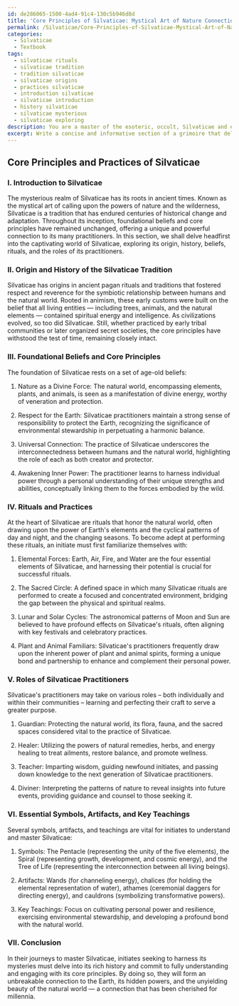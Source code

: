 ```yaml
---
id: de286065-1500-4ad4-91c4-130c5b946d8d
title: 'Core Principles of Silvaticae: Mystical Art of Nature Connection'
permalink: /Silvaticae/Core-Principles-of-Silvaticae-Mystical-Art-of-Nature-Connection/
categories:
  - Silvaticae
  - Textbook
tags:
  - silvaticae rituals
  - silvaticae tradition
  - tradition silvaticae
  - silvaticae origins
  - practices silvaticae
  - introduction silvaticae
  - silvaticae introduction
  - history silvaticae
  - silvaticae mysterious
  - silvaticae exploring
description: You are a master of the esoteric, occult, Silvaticae and education, you have written many textbooks on the subject in ways that provide students with rich and deep understanding of the subject. You are being asked to write textbook-like sections on a topic and you do it with full context, explainability, and reliability in accuracy to the true facts of the topic at hand, in a textbook style that a student would easily be able to learn from, in a rich, engaging, and contextual way. Always include relevant context (such as formulas and history), related concepts, and in a way that someone can gain deep insights from.
excerpt: Write a concise and informative section of a grimoire that delves into the core principles and practices of the mysterious realm of Silvaticae. Cover the origin and history of the tradition, as well as the foundational beliefs, rituals, and the roles of its practitioners. Highlight essential symbols, artifacts, and key teachings that aspiring initiates should learn to gain a deep understanding and mastery of Silvaticae and its powers.
---
```


## Core Principles and Practices of Silvaticae

### I. Introduction to Silvaticae

The mysterious realm of Silvaticae has its roots in ancient times. Known as the mystical art of calling upon the powers of nature and the wilderness, Silvaticae is a tradition that has endured centuries of historical change and adaptation. Throughout its inception, foundational beliefs and core principles have remained unchanged, offering a unique and powerful connection to its many practitioners. In this section, we shall delve headfirst into the captivating world of Silvaticae, exploring its origin, history, beliefs, rituals, and the roles of its practitioners.

### II. Origin and History of the Silvaticae Tradition

Silvaticae has origins in ancient pagan rituals and traditions that fostered respect and reverence for the symbiotic relationship between humans and the natural world. Rooted in animism, these early customs were built on the belief that all living entities — including trees, animals, and the natural elements — contained spiritual energy and intelligence. As civilizations evolved, so too did Silvaticae. Still, whether practiced by early tribal communities or later organized secret societies, the core principles have withstood the test of time, remaining closely intact.

### III. Foundational Beliefs and Core Principles

The foundation of Silvaticae rests on a set of age-old beliefs:

1. Nature as a Divine Force: The natural world, encompassing elements, plants, and animals, is seen as a manifestation of divine energy, worthy of veneration and protection.

2. Respect for the Earth: Silvaticae practitioners maintain a strong sense of responsibility to protect the Earth, recognizing the significance of environmental stewardship in perpetuating a harmonic balance.

3. Universal Connection: The practice of Silvaticae underscores the interconnectedness between humans and the natural world, highlighting the role of each as both creator and protector.

4. Awakening Inner Power: The practitioner learns to harness individual power through a personal understanding of their unique strengths and abilities, conceptually linking them to the forces embodied by the wild.

### IV. Rituals and Practices

At the heart of Silvaticae are rituals that honor the natural world, often drawing upon the power of Earth's elements and the cyclical patterns of day and night, and the changing seasons. To become adept at performing these rituals, an initiate must first familiarize themselves with:

1. Elemental Forces: Earth, Air, Fire, and Water are the four essential elements of Silvaticae, and harnessing their potential is crucial for successful rituals. 

2. The Sacred Circle: A defined space in which many Silvaticae rituals are performed to create a focused and concentrated environment, bridging the gap between the physical and spiritual realms.

3. Lunar and Solar Cycles: The astronomical patterns of Moon and Sun are believed to have profound effects on Silvaticae's rituals, often aligning with key festivals and celebratory practices.

4. Plant and Animal Familiars: Silvaticae's practitioners frequently draw upon the inherent power of plant and animal spirits, forming a unique bond and partnership to enhance and complement their personal power.

### V. Roles of Silvaticae Practitioners

Silvaticae's practitioners may take on various roles – both individually and within their communities – learning and perfecting their craft to serve a greater purpose. 

1. Guardian: Protecting the natural world, its flora, fauna, and the sacred spaces considered vital to the practice of Silvaticae.

2. Healer: Utilizing the powers of natural remedies, herbs, and energy healing to treat ailments, restore balance, and promote wellness.

3. Teacher: Imparting wisdom, guiding newfound initiates, and passing down knowledge to the next generation of Silvaticae practitioners.

4. Diviner: Interpreting the patterns of nature to reveal insights into future events, providing guidance and counsel to those seeking it.

### VI. Essential Symbols, Artifacts, and Key Teachings

Several symbols, artifacts, and teachings are vital for initiates to understand and master Silvaticae:

1. Symbols: The Pentacle (representing the unity of the five elements), the Spiral (representing growth, development, and cosmic energy), and the Tree of Life (representing the interconnection between all living beings).

2. Artifacts: Wands (for channeling energy), chalices (for holding the elemental representation of water), athames (ceremonial daggers for directing energy), and cauldrons (symbolizing transformative powers).

3. Key Teachings: Focus on cultivating personal power and resilience, exercising environmental stewardship, and developing a profound bond with the natural world.

### VII. Conclusion

In their journeys to master Silvaticae, initiates seeking to harness its mysteries must delve into its rich history and commit to fully understanding and engaging with its core principles. By doing so, they will form an unbreakable connection to the Earth, its hidden powers, and the unyielding beauty of the natural world — a connection that has been cherished for millennia.
